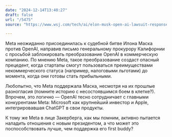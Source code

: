 ```yaml
---
date: "2024-12-14T13:40:27"
draft: false
url: "/5475"
source: "https://www.wsj.com/tech/ai/elon-musk-open-ai-lawsuit-response-c1f415f8?st=GeiGcV&reflink=desktopwebshare_permalink"

---
```


Meta неожиданно присоединилась к судебной битве Илона Маска против OpenAI, направив письмо генеральному прокурору Калифорнии с просьбой заблокировать преобразование OpenAI в коммерческую компанию. По мнению Meta, такое преобразование создаст опасный прецедент, когда стартапы смогут пользоваться преимуществами некоммерческого статуса (например, налоговыми льготами) до момента, когда они готовы стать прибыльными.

Любопытно, что Meta поддержала Маска, несмотря на их прошлые разногласия (помните историю с несостоявшимся боем в клетке?). Впрочем, это логично — OpenAI тесно сотрудничает с главными конкурентами Meta: Microsoft как крупнейший инвестор и Apple, интегрировавшая ChatGPT в свои продукты.

К тому же Meta в лице Закерберга, как мы помним, активно пытается наладить отношения с новым президентом, а что может это поспособствовать лучше, чем поддержка его first buddy?
